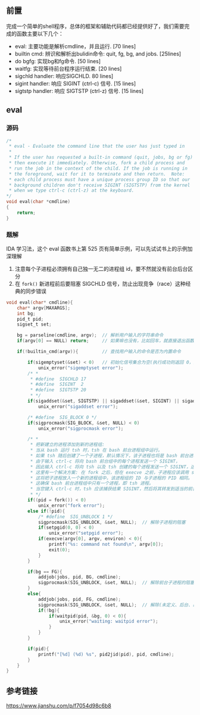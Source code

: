 ## 前置

完成一个简单的shell程序，总体的框架和辅助代码都已经提供好了，我们需要完成的函数主要以下几个：

- eval: 主要功能是解析cmdline，并且运行. [70 lines]
- builtin cmd: 辨识和解析出bulidin命令: quit, fg, bg, and jobs. [25lines]
- do bgfg: 实现bg和fg命令. [50 lines]
- waitfg: 实现等待前台程序运行结束. [20 lines]
- sigchld handler: 响应SIGCHLD. 80 lines]
- sigint handler: 响应 SIGINT (ctrl-c) 信号. [15 lines]
- sigtstp handler: 响应 SIGTSTP (ctrl-z) 信号. [15 lines]

## eval

### 源码

```c
/* 
 * eval - Evaluate the command line that the user has just typed in
 * 
 * If the user has requested a built-in command (quit, jobs, bg or fg)
 * then execute it immediately. Otherwise, fork a child process and
 * run the job in the context of the child. If the job is running in
 * the foreground, wait for it to terminate and then return.  Note:
 * each child process must have a unique process group ID so that our
 * background children don't receive SIGINT (SIGTSTP) from the kernel
 * when we type ctrl-c (ctrl-z) at the keyboard.  
*/
void eval(char *cmdline) 
{
    return;
}
```

### 题解

IDA 学习法，这个 eval 函数书上第 525 页有简单示例，可以先试试书上的示例加深理解

1. 注意每个子进程必须拥有自己独一无二的进程组 id，要不然就没有前台后台区分
2. 在 `fork()` 新进程前后要阻塞 SIGCHLD 信号，防止出现竞争（race）这种经典的同步错误

```c
void eval(char* cmdline){
    char* argv[MAXARGS];
    int bg;
    pid_t pid;
    sigset_t set;

    bg = parseline(cmdline, argv);  // 解析用户输入的字符串命令
    if(argv[0] == NULL) return;     // 如果嘛也没有，比如回车，就直接退出函数不做处理

    if(!builtin_cmd(argv)){         // 查找用户输入的命令是否为内置命令

        if(sigemptyset(&set) < 0)   // 初始化信号集合为空(执行成功则返回 0，如果有错误则返回 -1)
            unix_error("sigemptyset error");
        /* *
         * #define  SIGCHLD	17
         * #define  SIGINT	2
         * #define  SIGTSTP	20
         * */
        if(sigaddset(&set, SIGTSTP) || sigaddset(&set, SIGINT) || sigaddset(&set, SIGCHLD))
            unix_error("sigaddset error");

        /* #define  SIG_BLOCK 0 */
        if(sigprocmask(SIG_BLOCK, &set, NULL) < 0)
            unix_error("sigprocmask error");

        /* *
         * 把新建立的进程添加到新的进程组:
         * 当从 bash 运行 tsh 时，tsh 在 bash 前台进程组中运行。
         * 如果 tsh 随后创建了一个子进程，默认情况下，该子进程也将是 bash 前台进程组的成员。
         * 由于输入 ctrl-c 将向 bash 前台组中的每个进程发送一个 SIGINT，
         * 因此输入 ctrl-c 将向 tsh 以及 tsh 创建的每个进程发送一个 SIGINT，这显然是不正确的。
         * 这里有一个解决方案: 在 fork 之后，但在 execve 之前，子进程应该调用 setpgid(0,0)，
         * 这将把子进程放入一个新的进程组中，该进程组的 ID 与子进程的 PID 相同。
         * 这确保 bash 前台进程组中只有一个进程，即 tsh 进程。
         * 当您键入 ctrl-c 时，tsh 应该捕获结果 SIGINT，然后将其转发到适当的前台作业
         * */
        if((pid = fork()) < 0)
            unix_error("fork error");
        else if(!pid){
            /* #define  SIG_UNBLOCK 1 */
            sigprocmask(SIG_UNBLOCK, &set, NULL);  // 解除子进程的阻塞
            if(setpgid(0, 0) < 0)
                unix_error("setpgid error");
            if(execve(argv[0], argv, environ) < 0){
                printf("%s: command not found\n", argv[0]);
                exit(0);
            }
        }

        if(bg == FG){
            addjob(jobs, pid, BG, cmdline);
            sigprocmask(SIG_UNBLOCK, &set, NULL);  // 解除前台子进程的阻塞
        }
        else{
            addjob(jobs, pid, FG, cmdline);
            sigprocmask(SIG_UNBLOCK, &set, NULL);  // 解除(未定义、后台、已停止)子进程的阻塞
            if(!bg){
                if(waitpid(pid, &bg, 0) < 0){
                    unix_error("waiting: waitpid error");
                }
            }
        }

        if(pid){
            printf("[%d] (%d) %s", pid2jid(pid), pid, cmdline);
        }
    }
}
```





## 参考链接

https://www.jianshu.com/p/f7054d98c6b8
